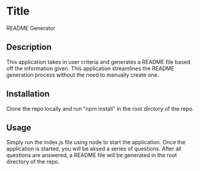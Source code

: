 # Title
README Generator

## Description
This application takes in user criteria and generates a README file based off the information given.  This application streamlines the README generation process without the need to manually create one.

## Installation
Clone the repo locally and run "npm install" in the root dirctory of the repo.

## Usage
Simply run the index.js file using node to start the application.  Once the application is started, you will be aksed a series of questions.  After all questions are answered, a README file will be generated in the root directory of the repo.